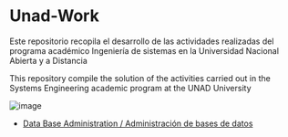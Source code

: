 # Unad-Work

Este repositorio recopila el desarrollo de las actividades realizadas del programa académico Ingeniería de sistemas en la Universidad Nacional Abierta y a Distancia

This repository compile the solution of the activities carried out in the Systems Engineering academic program at the UNAD University

![image](https://user-images.githubusercontent.com/76891236/188332734-4b57e130-204f-4c6b-90eb-cee7ccbae0f1.png)

- [Data Base Administration / Administración de bases de datos](https://github.com/BrandonMartinez-jar/Unad-Work/tree/main/DBA)
